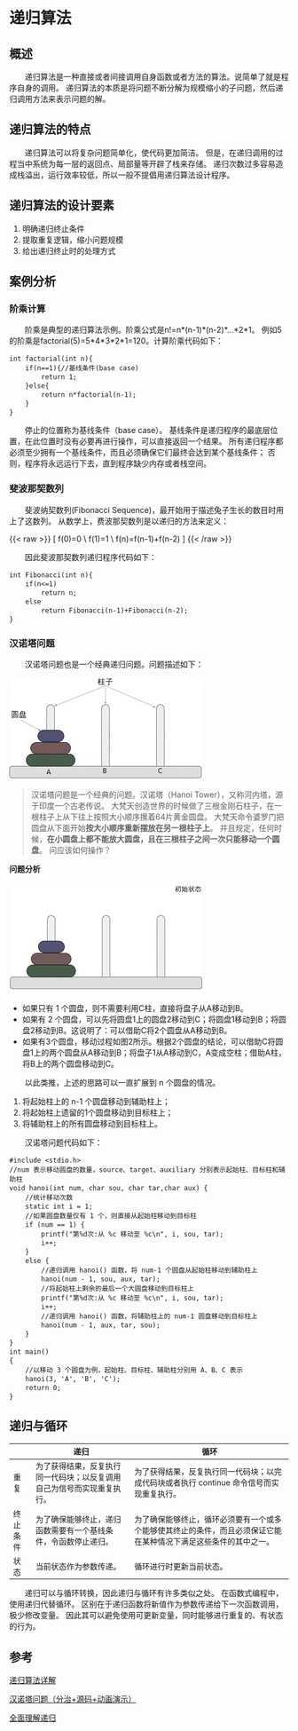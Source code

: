 # 递归算法

## 概述

&emsp;&emsp;递归算法是一种直接或者间接调用自身函数或者方法的算法。说简单了就是程序自身的调用。
递归算法的本质是将问题不断分解为规模缩小的子问题，然后递归调用方法来表示问题的解。

## 递归算法的特点

&emsp;&emsp;递归算法可以将复杂问题简单化，使代码更加简洁。
但是，在递归调用的过程当中系统为每一层的返回点、局部量等开辟了栈来存储。
递归次数过多容易造成栈溢出，运行效率较低，所以一般不提倡用递归算法设计程序。

## 递归算法的设计要素
1. 明确递归终止条件
2. 提取重复逻辑，缩小问题规模
3. 给出递归终止时的处理方式

## 案例分析

### 阶乘计算
&emsp;&emsp;阶乘是典型的递归算法示例。阶乘公式是n!=n\*(n-1)\*(n-2)\*...\*2\*1。
例如5的阶乘是factorial(5)=5\*4\*3\*2\*1=120。计算阶乘代码如下：

```
int factorial(int n){
	if(n==1){//基线条件(base case)
		return 1;
	}else{
		return n*factorial(n-1);
	}
}
```
&emsp;&emsp;停止的位置称为基线条件（base case）。
基线条件是递归程序的最底层位置，在此位置时没有必要再进行操作，可以直接返回一个结果。
所有递归程序都必须至少拥有一个基线条件，而且必须确保它们最终会达到某个基线条件；
否则，程序将永远运行下去，直到程序缺少内存或者栈空间。

### 斐波那契数列

&emsp;&emsp;斐波纳契数列(Fibonacci Sequence)，最开始用于描述兔子生长的数目时用上了这数列。
从数学上，费波那契数列是以递归的方法来定义：

{{< raw >}}
\[ f(0)=0 \\ f(1)=1 \\ f(n)=f(n-1)+f(n-2) \]
{{< /raw >}}

&emsp;&emsp;因此斐波那契数列递归程序代码如下：

```
int Fibonacci(int n){
	if(n<=1)
		return n;
	else
		return Fibonacci(n-1)+Fibonacci(n-2);
}
```

### 汉诺塔问题
&emsp;&emsp;汉诺塔问题也是一个经典递归问题。问题描述如下：

![Hanoi](./hanoi.gif "图1 汉诺塔问题")

> 汉诺塔问题是一个经典的问题。汉诺塔（Hanoi Tower），又称河内塔，源于印度一个古老传说。
大梵天创造世界的时候做了三根金刚石柱子，在一根柱子上从下往上按照大小顺序摞着64片黄金圆盘。
大梵天命令婆罗门把圆盘从下面开始**按大小顺序重新摆放在另一根柱子上**。
并且规定，任何时候，**在小圆盘上都不能放大圆盘，且在三根柱子之间一次只能移动一个圆盘**。
问应该如何操作？

**问题分析**

![HanoiSloving](./hanoi_sloving.gif "图2 汉诺塔问题的解决方案")

* 如果只有 1 个圆盘，则不需要利用C柱，直接将盘子从A移动到B。
* 如果有 2 个圆盘，可以先将圆盘1上的圆盘2移动到C；将圆盘1移动到B；将圆盘2移动到B。这说明了：可以借助C将2个圆盘从A移动到B。
* 如果有3个圆盘，移动过程如图2所示。根据2个圆盘的结论，可以借助C将圆盘1上的两个圆盘从A移动到B；将盘子1从A移动到C，A变成空柱；借助A柱，将B上的两个圆盘移动到C。

&emsp;&emsp;以此类推，上述的思路可以一直扩展到 n 个圆盘的情况。

1. 将起始柱上的 n-1 个圆盘移动到辅助柱上；
2. 将起始柱上遗留的1个圆盘移动到目标柱上；
3. 将辅助柱上的所有圆盘移动到目标柱上。

&emsp;&emsp;汉诺塔问题代码如下：

```
#include <stdio.h>
//num 表示移动圆盘的数量，source、target、auxiliary 分别表示起始柱、目标柱和辅助柱
void hanoi(int num, char sou, char tar,char aux) {
    //统计移动次数
    static int i = 1;
    //如果圆盘数量仅有 1 个，则直接从起始柱移动到目标柱
    if (num == 1) {
        printf("第%d次:从 %c 移动至 %c\n", i, sou, tar);
        i++;
    }
    else {
        //递归调用 hanoi() 函数，将 num-1 个圆盘从起始柱移动到辅助柱上
        hanoi(num - 1, sou, aux, tar);
        //将起始柱上剩余的最后一个大圆盘移动到目标柱上
        printf("第%d次:从 %c 移动至 %c\n", i, sou, tar);
        i++;
        //递归调用 hanoi() 函数，将辅助柱上的 num-1 圆盘移动到目标柱上
        hanoi(num - 1, aux, tar, sou);
    }
}
int main()
{
    //以移动 3 个圆盘为例，起始柱、目标柱、辅助柱分别用 A、B、C 表示
    hanoi(3, 'A', 'B', 'C');
    return 0;
}
```

## 递归与循环

|          | 递归 | 循环 |
| -------- | ---------------------------------------- | ---------------------------------- |
| 重复     | 为了获得结果，反复执行同一代码块；以反复调用自己为信号而实现重复执行。 | 为了获得结果，反复执行同一代码块；以完成代码块或者执行 continue 命令信号而实现重复执行。 |
| 终止条件 | 为了确保能够终止，递归函数需要有一个基线条件，令函数停止递归。 | 为了确保能够终止，循环必须要有一个或多个能够使其终止的条件，而且必须保证它能在某种情况下满足这些条件的其中之一。 |
| 状态     | 当前状态作为参数传递。 | 循环进行时更新当前状态。 |

&emsp;&emsp;递归可以与循环转换，因此递归与循环有许多类似之处。
在函数式编程中，使用递归代替循环。
区别在于递归函数将新值作为参数传递给下一次函数调用，极少修改变量。
因此其可以避免使用可更新变量，同时能够进行重复的、有状态的行为。

## 参考

[递归算法详解](https://chenqx.github.io/2014/09/29/Algorithm-Recursive-Programming/)

[汉诺塔问题（分治+源码+动画演示）](http://c.biancheng.net/algorithm/tower-of-hanoi.html)

[全面理解递归](https://blog.csdn.net/lltqyl/article/details/106604387)

